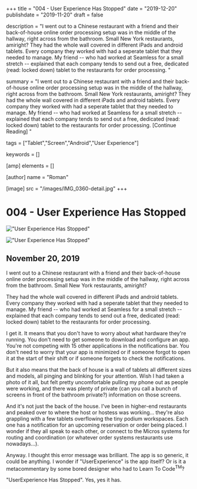 +++
title = "004 - User Experience Has Stopped"
date = "2019-12-20"
publishdate = "2019-11-20"
draft = false

description = "I went out to a Chinese restaurant with a friend and their back-of-house online order processing setup was in the middle of the hallway, right across from the bathroom. Small New York restaurants, amiright? They had the whole wall covered in different iPads and android tablets. Every company they worked with had a seperate tablet that they needed to manage. My friend -- who had worked at Seamless for a small stretch -- explained that each company tends to send out a free, dedicated (read: locked down) tablet to the restaurants for order processing. "

summary = "I went out to a Chinese restaurant with a friend and their back-of-house online order processing setup was in the middle of the hallway, right across from the bathroom. Small New York restaurants, amiright? They had the whole wall covered in different iPads and android tablets. Every company they worked with had a seperate tablet that they needed to manage. My friend -- who had worked at Seamless for a small stretch -- explained that each company tends to send out a free, dedicated (read: locked down) tablet to the restaurants for order processing. [Continue Reading] "

tags = ["Tablet","Screen","Android","User Experience"]

keywords = []

[amp]
    elements = []

[author]
    name = "Roman"

[image]
    src = "/images/IMG_0360-detail.jpg"
+++

# 004 - User Experience Has Stopped

!["User Experience Has Stopped"](/images/IMG_0360.jpg)

!["User Experience Has Stopped"](/images/IMG_0360-detail.jpg)

## November 20, 2019

I went out to a Chinese restaurant with a friend and their back-of-house online order processing setup was in the middle of the hallway, right across from the bathroom. Small New York restaurants, amiright? 

They had the whole wall covered in different iPads and android tablets. Every company they worked with had a seperate tablet that they needed to manage. My friend -- who had worked at Seamless for a small stretch -- explained that each company tends to send out a free, dedicated (read: locked down) tablet to the restaurants for order processing. 

I get it. It means that you don't have to worry about what hardware they're running. You don't need to get someone to download and configure an app. You're not competing with 15 other applications in the notifications bar. You don't need to worry that your app is minimized or if someone forgot to open it at the start of their shift or if someone forgets to check the notifications. 

But it also means that the back of house is a wall of tablets all different sizes and models, all pinging and blinking for your attention. Wish I had taken a photo of it all, but felt pretty uncomfortable pulling my phone out as people were working, and there was plenty of private (can you call a bunch of screens in front of the bathroom private?) information on those screens.

And it's not just the back of the house. I've been in higher-end restaurants and peaked over to where the host or hostess was working... they're also grappling with a few tablets overflowing the tiny podium workspaces. Each one has a notification for an upcoming reservation or order being placed. I wonder if they all speak to each other, or connect to the Micros systems for routing and coordination (or whatever order systems restaurants use nowadays...).

Anyway. I thought this error message was brilliant. The app is so generic, it could be anything. I wonder if "UserExperience" is the app itself? Or is it a metacommentary by some bored designer who had to Learn To Code<sup>TM</sup>?

"UserExperience Has Stopped". Yes, yes it has. 